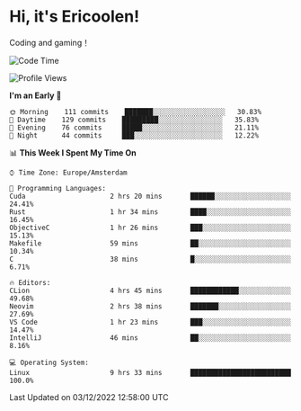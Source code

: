 # Hi, it's Ericoolen!
Coding and gaming！

<!--START_SECTION:waka-->
![Code Time](http://img.shields.io/badge/Code%20Time-546%20hrs%209%20mins-blue)

![Profile Views](http://img.shields.io/badge/Profile%20Views-13-blue)

**I'm an Early 🐤** 

```text
🌞 Morning    111 commits    ███████░░░░░░░░░░░░░░░░░░   30.83% 
🌆 Daytime    129 commits    █████████░░░░░░░░░░░░░░░░   35.83% 
🌃 Evening    76 commits     █████░░░░░░░░░░░░░░░░░░░░   21.11% 
🌙 Night      44 commits     ███░░░░░░░░░░░░░░░░░░░░░░   12.22%

```


📊 **This Week I Spent My Time On** 

```text
⌚︎ Time Zone: Europe/Amsterdam

💬 Programming Languages: 
Cuda                     2 hrs 20 mins       ██████░░░░░░░░░░░░░░░░░░░   24.41% 
Rust                     1 hr 34 mins        ████░░░░░░░░░░░░░░░░░░░░░   16.45% 
ObjectiveC               1 hr 26 mins        ███░░░░░░░░░░░░░░░░░░░░░░   15.13% 
Makefile                 59 mins             ██░░░░░░░░░░░░░░░░░░░░░░░   10.34% 
C                        38 mins             █░░░░░░░░░░░░░░░░░░░░░░░░   6.71%

🔥 Editors: 
CLion                    4 hrs 45 mins       ████████████░░░░░░░░░░░░░   49.68% 
Neovim                   2 hrs 38 mins       ███████░░░░░░░░░░░░░░░░░░   27.69% 
VS Code                  1 hr 23 mins        ███░░░░░░░░░░░░░░░░░░░░░░   14.47% 
IntelliJ                 46 mins             ██░░░░░░░░░░░░░░░░░░░░░░░   8.16%

💻 Operating System: 
Linux                    9 hrs 33 mins       █████████████████████████   100.0%

```


 Last Updated on 03/12/2022 12:58:00 UTC
<!--END_SECTION:waka-->

